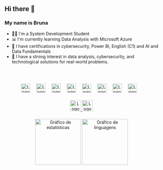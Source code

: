 ## Hi there 👋
### My name is Bruna

- 👩‍💻 I'm a System Development Student 
- 📊 I'm currently learning Data Analysis with Microsoft Azure
- 🤖 I have certifications in cybersecurity, Power BI, English (C1) and AI and Data Fundamentals
- 💜 I have a strong interest in data analysis, cybersecurity, and technological solutions for real-world problems.

###

<br clear="both">

###

<div align="center">
  <img src="https://cdn.jsdelivr.net/gh/devicons/devicon@latest/icons/azure/azure-original.svg" height="30" alt="Logo do Azure" />
  <img width="12" />
  <img src="https://cdn.jsdelivr.net/gh/devicons/devicon@latest/icons/mysql/mysql-original.svg" height="30" alt="Logo do MySQL" />
  <img width="12" />        
  <img src="https://cdn.jsdelivr.net/gh/devicons/devicon/icons/python/python-original.svg" height="30" alt="Logo do Python"  />
  <img width="12" />
  <img src="https://cdn.jsdelivr.net/gh/devicons/devicon/icons/javascript/javascript-original.svg" height="30" alt="Logo do JavaScript"  />
  <img width="12" /> 
  <img src="https://cdn.jsdelivr.net/gh/devicons/devicon/icons/html5/html5-original.svg" height="30" alt="Logo do HTML5"  />
  <img width="12" />
  <img src="https://cdn.jsdelivr.net/gh/devicons/devicon/icons/css3/css3-original.svg" height="30" alt="Logo do CSS3"  />
  <img width="12" />
  <img src="https://cdn.jsdelivr.net/gh/devicons/devicon/icons/figma/figma-original.svg" height="30" alt="Logo do Figma"  />
  <img width="12" />
  <img src="https://cdn.jsdelivr.net/gh/devicons/devicon/icons/git/git-original.svg" height="30" alt="Logo do Git"  />
  <img width="12" />

  
  
</div>

###

<div align="center">
  <a href="https://www.linkedin.com/in/bruna-franzon-4a8a23355/" target="_blank">
    <img src="https://img.shields.io/static/v1?message=LinkedIn&logo=linkedin&label=&color=0077B5&logoColor=white&labelColor=&style=for-the-badge" height="35" alt="Logo do LinkedIn"  />
  </a>
  <a href="mailto:brukifranzon@gmail.com" target="_blank">
    <img src="https://img.shields.io/static/v1?message=Gmail&logo=gmail&label=&color=D14836&logoColor=white&labelColor=&style=for-the-badge" height="35" alt="Logo do Gmail"  />
  </a>
</div>

###

<div align="center">
  <img src="https://github-readme-stats.vercel.app/api?username=brunifruni&hide_title=false&hide_rank=false&show_icons=true&include_all_commits=true&count_private=true&disable_animations=false&theme=dracula&locale=pt-br&hide_border=false&order=1" height="150" alt="Gráfico de estatísticas"  />
  <img src="https://github-readme-stats.vercel.app/api/top-langs?username=brunifruni&locale=pt-br&hide_title=false&layout=compact&card_width=320&langs_count=5&theme=dracula&hide_border=false&order=2" height="150" alt="Gráfico de linguagens"  />
</div>

### 
